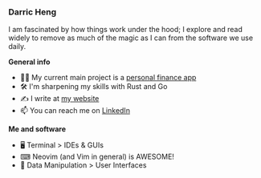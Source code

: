 ### Darric Heng

I am fascinated by how things work under the hood; I explore and read widely to remove as much of the magic as I can from the software we use daily.

**General info**

- 👨‍💻 My current main project is a [personal finance app](https://github.com/darricheng/finance-app)
- 🛠 I'm sharpening my skills with Rust and Go
- ✍️ I write at [my website](https://darricheng.com)
- 📫 You can reach me on [LinkedIn](https://linkedin.com/in/darric-heng)

**Me and software**

- 🖥 Terminal > IDEs & GUIs
- ⌨ Neovim (and Vim in general) is AWESOME!
- 🌳 Data Manipulation > User Interfaces

<!--
**darricheng/darricheng** is a ✨ _special_ ✨ repository because its `README.md` (this file) appears on your GitHub profile.

Here are some ideas to get you started:

- 🔭 I’m currently working on ...
- 🌱 I’m currently learning ...
- 👯 I’m looking to collaborate on ...
- 🤔 I’m looking for help with ...
- 💬 Ask me about ...
- 📫 How to reach me: ...
- 😄 Pronouns: ...
- ⚡ Fun fact: ...
-->
